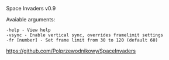 Space Invaders v0.9

Avaiable arguments:

	-help - View help
	-vsync - Enable vertical sync, overrides framelimit settings
	-fr [number] - Set frame limit from 30 to 120 (default 60)

https://github.com/Polprzewodnikowy/SpaceInvaders